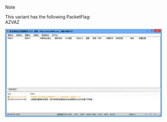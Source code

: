 > [!NOTE]  
> This variant has the following PacketFlag:  
> AZVAZ  
  
![Screenshot](https://raw.githubusercontent.com/Cryakl/Ultimate-RAT-Collection/refs/heads/main/Gh0stRat/%e5%85%8d%e6%9d%80%e9%83%a8%e8%90%bd%e4%bc%81%e4%b8%9a%e7%ae%a1%e7%90%86%e8%bd%af%e4%bb%b6%20V2.4/Screenshot.png)
